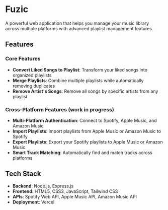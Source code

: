 # Fuzic

A powerful web application that helps you manage your music library across multiple platforms with advanced playlist management features.

## Features

### Core Features
* **Convert Liked Songs to Playlist**: Transform your liked songs into organized playlists  
* **Merge Playlists**: Combine multiple playlists while automatically removing duplicates  
* **Remove Artist's Songs**: Remove all songs by specific artists from any playlist  

### Cross-Platform Features (work in progress)
* **Multi-Platform Authentication**: Connect to Spotify, Apple Music, and Amazon Music  
* **Import Playlists**: Import playlists from Apple Music or Amazon Music to Spotify  
* **Export Playlists**: Export your Spotify playlists to Apple Music or Amazon Music  
* **Smart Track Matching**: Automatically find and match tracks across platforms  

## Tech Stack

* **Backend**: Node.js, Express.js  
* **Frontend**: HTML5, CSS3, JavaScript, Tailwind CSS  
* **APIs**: Spotify Web API, Apple Music API, Amazon Music API  
* **Deployment**: Vercel  
